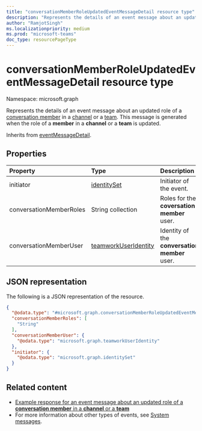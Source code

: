 ```yaml
---
title: "conversationMemberRoleUpdatedEventMessageDetail resource type"
description: "Represents the details of an event message about an updated role of a conversation member in a channel or a team."
author: "RamjotSingh"
ms.localizationpriority: medium
ms.prod: "microsoft-teams"
doc_type: resourcePageType
---
```


# conversationMemberRoleUpdatedEventMessageDetail resource type

Namespace: microsoft.graph

Represents the details of an event message about an updated role of a [conversation member](../resources/conversationMember.md) in a [channel](../resources/channel.md) or a [team](../resources/team.md).
This message is generated when the role of a **member** in a **channel** or a **team** is updated.


Inherits from [eventMessageDetail](../resources/eventmessagedetail.md).

## Properties
|Property|Type|Description|
|:---|:---|:---|
|initiator|[identitySet](../resources/identityset.md)|Initiator of the event.|
|conversationMemberRoles|String collection|Roles for the **coversation member** user.|
|conversationMemberUser|[teamworkUserIdentity](../resources/teamworkuseridentity.md)|Identity of the **conversation member** user.|

## JSON representation
The following is a JSON representation of the resource.
<!-- {
  "blockType": "resource",
  "@odata.type": "microsoft.graph.conversationMemberRoleUpdatedEventMessageDetail",
  "baseType": "microsoft.graph.eventMessageDetail"
}
-->
``` json
{
  "@odata.type": "#microsoft.graph.conversationMemberRoleUpdatedEventMessageDetail",
  "conversationMemberRoles": [
    "String"
  ],
  "conversationMemberUser": {
    "@odata.type": "microsoft.graph.teamworkUserIdentity"
  },
  "initiator": {
    "@odata.type": "microsoft.graph.identitySet"
  }
}
```


## Related content
- [Example response for an event message about an updated role of a **conversation member** in a **channel** or a **team**](/graph/system-messages/#conversation-member-role-updated)
- For more information about other types of events, see [System messages](/graph/system-messages).
